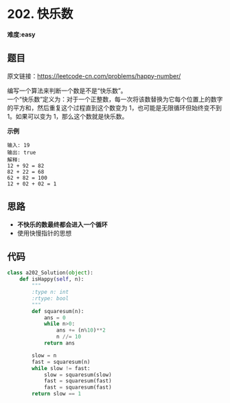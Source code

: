 # 202. 快乐数
**难度:easy**
## 题目
原文链接：https://leetcode-cn.com/problems/happy-number/

编写一个算法来判断一个数是不是“快乐数”。  
一个“快乐数”定义为：对于一个正整数，每一次将该数替换为它每个位置上的数字的平方和，然后重复这个过程直到这个数变为 1，也可能是无限循环但始终变不到 1。如果可以变为 1，那么这个数就是快乐数。

**示例**
```
输入: 19
输出: true
解释: 
12 + 92 = 82
82 + 22 = 68
62 + 82 = 100
12 + 02 + 02 = 1
```
## 思路
* **不快乐的数最终都会进入一个循环**
* 使用快慢指针的思想


## 代码
```python
class a202_Solution(object):
    def isHappy(self, n):
        """
        :type n: int
        :rtype: bool
        """
        def squaresum(n):
            ans = 0
            while n>0:
                ans += (n%10)**2
                n //= 10
            return ans

        slow = n
        fast = squaresum(n)
        while slow != fast:
            slow = squaresum(slow)
            fast = squaresum(fast)
            fast = squaresum(fast)
        return slow == 1
```
